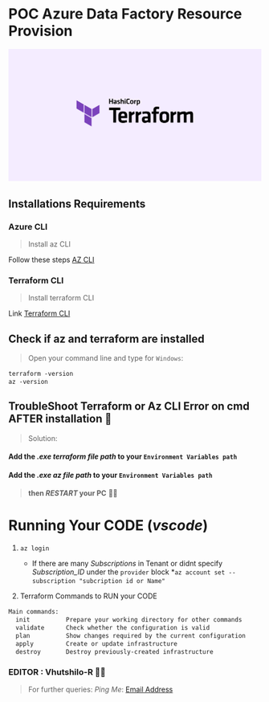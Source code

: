 # POC Azure Data Factory Resource Provision

![Terraform](https://github.com/destinygit/Terraform/blob/main/og-image.png)

## Installations Requirements


### Azure CLI
> Install az CLI

Follow these steps [AZ CLI](https://docs.microsoft.com/en-us/cli/azure/install-azure-cli-windows?tabs=azure-cli)

### Terraform CLI
> Install terraform CLI

Link [Terraform CLI](https://www.terraform.io/downloads)

## Check if az and terraform are installed

> Open your command line and type for `Windows`:
```
terraform -version
az -version
```



## TroubleShoot Terraform or Az CLI Error on cmd AFTER installation :space_invader:
> Solution:

#### Add the _.exe terraform file path_ to your `Environment Variables path` 
#### Add the *.exe az file path* to your `Environment Variables path` 
> **then _RESTART_ your PC** :face_exhaling:

# Running Your CODE (_vscode_)

1. `az login`
    - If there are many _Subscriptions_ in Tenant or didnt specify *Subscription_ID* under the `provider` block
        *`az account set --subscription "subcription id or Name"`

2. Terraform Commands to RUN your CODE

```
Main commands:
  init          Prepare your working directory for other commands
  validate      Check whether the configuration is valid
  plan          Show changes required by the current configuration
  apply         Create or update infrastructure
  destroy       Destroy previously-created infrastructure

```


### EDITOR : Vhutshilo-R :woman_technologist:

> For further queries:
>_Ping Me_: [Email Address](vee@tangentsolutions.co.za) 



